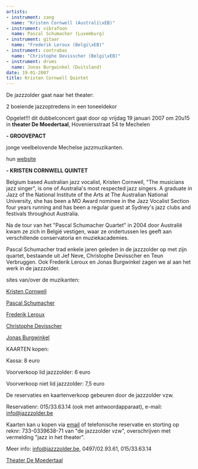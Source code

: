 ```yaml
---
artists:
- instrument: zang
  name: "Kristen Cornwell (Australi\xEB)"
- instrument: vibrafoon
  name: Pascal Schumacher (Luxemburg)
- instrument: gitaar
  name: "Frederik Leroux (Belgi\xEB)"
- instrument: contrabas
  name: "Christophe Devisscher (Belgi\xEB)"
- instrument: drums
  name: Jonas Burgwinkel (Duitsland)
date: 19-01-2007
title: Kristen Cornwell Quintet
---
```

De jazzzolder gaat naar het theater: 

2 boeiende jazzoptredens in een toneeldekor 

Opgelet!!! dit dubbelconcert gaat door op 
vrijdag 19 januari 2007 om 20u15 in 
**theater De Moedertaal**, Hoveniersstraat 54 te Mechelen 

**- GROOVEPACT** 

jonge veelbelovende Mechelse jazzmuzikanten. 

hun [website](http://myspace.com/groovepact) 

**- KRISTEN CORNWELL QUINTET** 

Belgium based Australian jazz vocalist, Kristen Cornwell, "The musicians jazz singer", 
is one of Australia's most respected jazz singers. A graduate in Jazz of the National 
Institute of the Arts at The Australian National University, she has been a MO Award 
nominee in the Jazz Vocalist Section four years running and has been a regular guest 
at Sydney's jazz clubs and festivals throughout Australia. 

Na de tour van het "Pascal Schumacher Quartet" in 2004 door Australië kwam ze zich in België vestigen, 
waar ze ondertussen les geeft aan verschillende conservatoria en muziekacademies. 

Pascal Schumacher trad enkele jaren geleden in de jazzzolder op met zijn quartet, bestaande uit Jef Neve,
Christophe Devisscher en Teun Verbruggen. Ook Frederik Leroux en Jonas Burgwinkel
zagen we al aan het werk in de jazzzolder. 

sites van/over de muzikanten: 

[Kristen Cornwell](http://kristencornwell.com/) 

[Pascal Schumacher](http://www.pascalschumacher.com/) 

[Frederik Leroux](http://www.frederikleroux.com/) 

[Christophe Devisscher](http://www.myspace.com/christophedevisscher) 

[Jonas Burgwinkel](http://profile.myspace.com/index.cfm?fuseaction=user.viewprofile&friendid=97584433) 

KAARTEN kopen: 

Kassa: 8 euro 

Voorverkoop lid jazzzolder: 6 euro 

Voorverkoop niet lid jazzzolder: 7,5 euro 

De reservaties en kaartenverkoop gebeuren door de jazzzolder vzw. 

Reservatienr: 015/33.63.14 (ook met antwoordapparaat), e-mail: info@jazzzolder.be 

Kaarten kan u kopen via [email](mailto:info@jazzzolder.be) of telefonische reservatie 
en storting op reknr: 733-0339638-71 van "de jazzzolder vzw", 
overschrijven met vermelding "jazz in het theater". 

Meer info: info@jazzzolder.be, 0497/02.93.61, 015/33.63.14 

[Theater De Moedertaal](http://users.pandora.be/soli/moedertaal/frame.html)